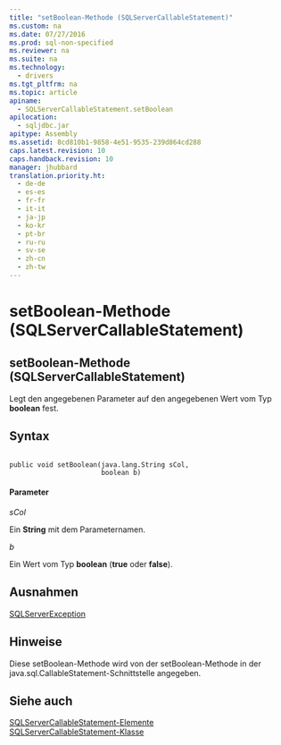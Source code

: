 ```yaml
---
title: "setBoolean-Methode (SQLServerCallableStatement)"
ms.custom: na
ms.date: 07/27/2016
ms.prod: sql-non-specified
ms.reviewer: na
ms.suite: na
ms.technology: 
  - drivers
ms.tgt_pltfrm: na
ms.topic: article
apiname: 
  - SQLServerCallableStatement.setBoolean
apilocation: 
  - sqljdbc.jar
apitype: Assembly
ms.assetid: 8cd810b1-9858-4e51-9535-239d864cd288
caps.latest.revision: 10
caps.handback.revision: 10
manager: jhubbard
translation.priority.ht: 
  - de-de
  - es-es
  - fr-fr
  - it-it
  - ja-jp
  - ko-kr
  - pt-br
  - ru-ru
  - sv-se
  - zh-cn
  - zh-tw
---
```

# setBoolean-Methode (SQLServerCallableStatement)
    
## setBoolean\-Methode \(SQLServerCallableStatement\)  
 Legt den angegebenen Parameter auf den angegebenen Wert vom Typ **boolean** fest.  
  
## Syntax  
  
```  
  
public void setBoolean(java.lang.String sCol,  
                       boolean b)  
```  
  
#### Parameter  
 *sCol*  
  
 Ein **String** mit dem Parameternamen.  
  
 *b*  
  
 Ein Wert vom Typ **boolean**  \(**true** oder **false**\).  
  
## Ausnahmen  
 [SQLServerException](../content/SQLServerException-Class.md)  
  
## Hinweise  
 Diese setBoolean\-Methode wird von der setBoolean\-Methode in der java.sql.CallableStatement\-Schnittstelle angegeben.  
  
## Siehe auch  
 [SQLServerCallableStatement-Elemente](../content/SQLServerCallableStatement-Members.md)   
 [SQLServerCallableStatement-Klasse](../content/SQLServerCallableStatement-Class.md)  
  
  